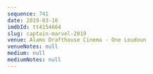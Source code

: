 ```yaml
---
sequence: 741
date: 2019-03-16
imdbId: tt4154664
slug: captain-marvel-2019
venue: Alamo Drafthouse Cinema - One Loudoun
venueNotes: null
medium: null
mediumNotes: null
---
```


